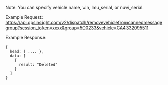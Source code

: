 Note: You can specify vehicle name, vin, lmu_serial, or nuvi_serial.

Example Request: https://api.gpsinsight.com/v2/dispatch/removevehiclefromcannedmessagegroup?session_token=xxxx&group=500233&vehicle=CA4332095511

Example Response:

    {
      head: { .... },
      data: [
        {
          result: "Deleted"
        }
      ]
    }
